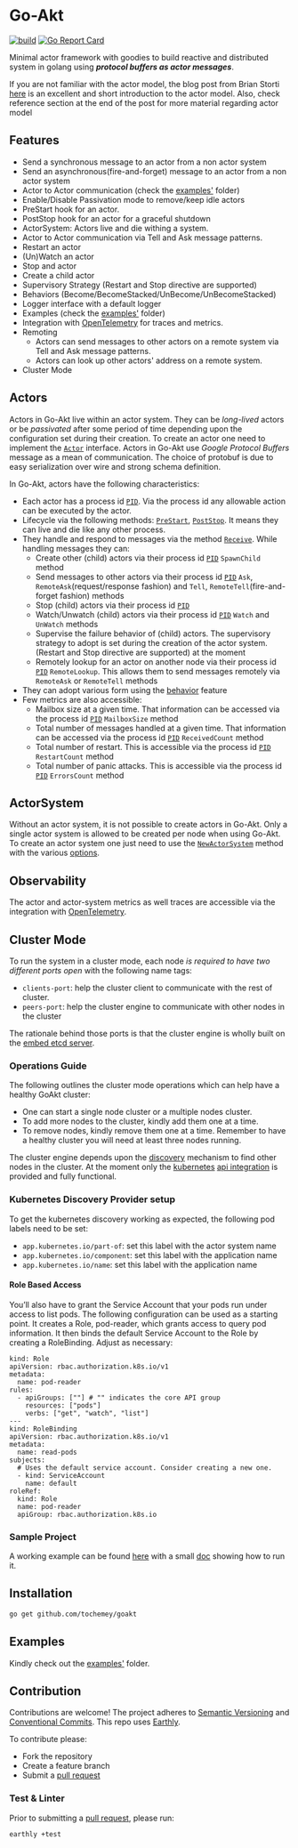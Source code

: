 # Go-Akt
[![build](https://img.shields.io/github/actions/workflow/status/Tochemey/goakt/build.yml?branch=main)](https://github.com/Tochemey/goakt/actions/workflows/build.yml)
[![Go Report Card](https://goreportcard.com/badge/github.com/tochemey/goakt)](https://goreportcard.com/report/github.com/tochemey/goakt)

Minimal actor framework with goodies to build reactive and distributed system in golang using _**protocol buffers as actor messages**_.

If you are not familiar with the actor model, the blog post from Brian Storti [here](https://www.brianstorti.com/the-actor-model/) is an excellent and short introduction to the actor model. 
Also, check reference section at the end of the post for more material regarding actor model

## Features
- Send a synchronous message to an actor from a non actor system
- Send an asynchronous(fire-and-forget) message to an actor from a non actor system
- Actor to Actor communication (check the [examples'](./examples/actor-to-actor) folder)
- Enable/Disable Passivation mode to remove/keep idle actors
- PreStart hook for an actor.
- PostStop hook for an actor for a graceful shutdown
- ActorSystem: Actors live and die withing a system.
- Actor to Actor communication via Tell and Ask message patterns.
- Restart an actor
- (Un)Watch an actor
- Stop and actor
- Create a child actor
- Supervisory Strategy (Restart and Stop directive are supported)
- Behaviors (Become/BecomeStacked/UnBecome/UnBecomeStacked)
- Logger interface with a default logger
- Examples (check the [examples'](./examples) folder)
- Integration with [OpenTelemetry](https://github.com/open-telemetry/opentelemetry-go) for traces and metrics.
- Remoting
  - Actors can send messages to other actors on a remote system via Tell and Ask message patterns.
  - Actors can look up other actors' address on a remote system.
- Cluster Mode

## Actors
Actors in Go-Akt live within an actor system. They can be _long-lived_ actors or be _passivated_ after some period of time
depending upon the configuration set during their creation. To create an actor one need to implement the [`Actor`](./actors/actor.go) interface.
Actors in Go-Akt use _Google Protocol Buffers_ message as a mean of communication. The choice of protobuf is due to easy serialization over wire
and strong schema definition.

In Go-Akt, actors have the following characteristics: 
- Each actor has a process id [`PID`](./actors/pid.go). Via the process id any allowable action can be executed by the actor.
- Lifecycle via the following methods: [`PreStart`](./actors/actor.go), [`PostStop`](./actors/actor.go). It means they can live and die like any other process.
- They handle and respond to messages via the method [`Receive`](./actors/actor.go). While handling messages they can:
  - Create other (child) actors via their process id [`PID`](./actors/pid.go) `SpawnChild` method
  - Send messages to other actors via their process id [`PID`](./actors/pid.go) `Ask`, `RemoteAsk`(request/response fashion) and `Tell`, `RemoteTell`(fire-and-forget fashion) methods
  - Stop (child) actors via their process id [`PID`](./actors/pid.go)
  - Watch/Unwatch (child) actors via their process id [`PID`](./actors/pid.go) `Watch` and `UnWatch` methods
  - Supervise the failure behavior of (child) actors. The supervisory strategy to adopt is set during the creation of the actor system. (Restart and Stop directive are supported) at the moment
  - Remotely lookup for an actor on another node via their process id [`PID`](./actors/pid.go) `RemoteLookup`. This allows them to send messages remotely via `RemoteAsk` or `RemoteTell` methods
- They can adopt various form using the [behavior](./actors/behavior.go) feature
- Few metrics are also accessible:
  - Mailbox size at a given time. That information can be accessed via the process id  [`PID`](./actors/pid.go) `MailboxSize` method
  - Total number of messages handled at a given time. That information can be accessed via the process id  [`PID`](./actors/pid.go) `ReceivedCount` method
  - Total number of restart. This is accessible via the process id  [`PID`](./actors/pid.go) `RestartCount` method
  - Total number of panic attacks. This is accessible via the process id [`PID`](./actors/pid.go) `ErrorsCount` method

## ActorSystem
Without an actor system, it is not possible to create actors in Go-Akt. Only a single actor system is allowed to be created per node when using Go-Akt.
To create an actor system one just need to use the [`NewActorSystem`](./actors/actor_system.go) method with the various [options](./actors/option.go).

## Observability
The actor and actor-system metrics as well traces are accessible via the integration with [OpenTelemetry](https://github.com/open-telemetry/opentelemetry-go).

## Cluster Mode
To run the system in a cluster mode, each node _is required to have two different ports open_ with the following name tags:
* `clients-port`: help the cluster client to communicate with the rest of cluster.
* `peers-port`: help the cluster engine to communicate with other nodes in the cluster

The rationale behind those ports is that the cluster engine is wholly built on the [embed etcd server](https://pkg.go.dev/github.com/coreos/etcd/embed).

### Operations Guide
The following outlines the cluster mode operations which can help have a healthy GoAkt cluster:
* One can start a single node cluster or a multiple nodes cluster.
* To add more nodes to the cluster, kindly add them one at a time.
* To remove nodes, kindly remove them one at a time. Remember to have a healthy cluster you will need at least three nodes running.

The cluster engine depends upon the [discovery](./discovery/iface.go) mechanism to find other nodes in the cluster. 
At the moment only the [kubernetes](https://kubernetes.io/docs/home/) [api integration](./discovery/kubernetes) is provided and fully functional.

### Kubernetes Discovery Provider setup

To get the kubernetes discovery working as expected, the following pod labels need to be set:
* `app.kubernetes.io/part-of`: set this label with the actor system name
* `app.kubernetes.io/component`: set this label with the application name
* `app.kubernetes.io/name`: set this label with the application name

#### Role Based Access
You’ll also have to grant the Service Account that your pods run under access to list pods. The following configuration can be used as a starting point. 
It creates a Role, pod-reader, which grants access to query pod information. It then binds the default Service Account to the Role by creating a RoleBinding. 
Adjust as necessary:
```
kind: Role
apiVersion: rbac.authorization.k8s.io/v1
metadata:
  name: pod-reader
rules:
  - apiGroups: [""] # "" indicates the core API group
    resources: ["pods"]
    verbs: ["get", "watch", "list"]
---
kind: RoleBinding
apiVersion: rbac.authorization.k8s.io/v1
metadata:
  name: read-pods
subjects:
  # Uses the default service account. Consider creating a new one.
  - kind: ServiceAccount
    name: default
roleRef:
  kind: Role
  name: pod-reader
  apiGroup: rbac.authorization.k8s.io
```

### Sample Project
A working example can be found [here](./examples/actor-cluster/k8s) with a small [doc](./examples/actor-cluster/k8s/doc.md) showing how to run it.

## Installation
```bash
go get github.com/tochemey/goakt
```

## Examples
Kindly check out the [examples'](./examples) folder.

## Contribution
Contributions are welcome!
The project adheres to [Semantic Versioning](https://semver.org) and [Conventional Commits](https://www.conventionalcommits.org/en/v1.0.0/).
This repo uses [Earthly](https://earthly.dev/get-earthly).

To contribute please:
- Fork the repository
- Create a feature branch
- Submit a [pull request](https://help.github.com/articles/using-pull-requests)

### Test & Linter
Prior to submitting a [pull request](https://help.github.com/articles/using-pull-requests), please run:
```bash
earthly +test
```
